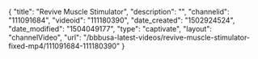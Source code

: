 {
    "title": "Revive Muscle Stimulator",
    "description": "",
    "channelid": "111091684",
    "videoid": "111180390",
    "date_created": "1502924524",
    "date_modified": "1504049177",
    "type": "captivate",
    "layout": "channelVideo",
    "url": "\/bbbusa-latest-videos\/revive-muscle-stimulator-fixed-mp4\/111091684-111180390"
}